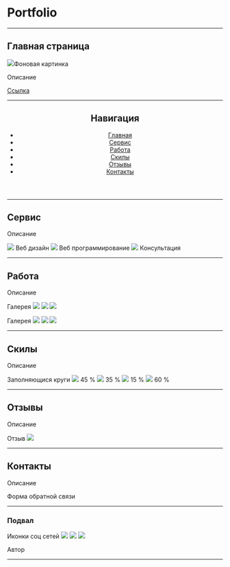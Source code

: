 # Portfolio
<hr>
<section>
  <h2>Главная страница</h2>
  <p><img src="#">Фоновая картинка</p>
  <p>Описание</p>
  <a href="#">Ссылка</a>
</section>    
<hr>
<header> 
  <h2>Навигация</h2>
  <nav>
    <ul> 
      <li><a href="#">Главная</a></li>
      <li><a href="#">Сервис</a></li>
      <li><a href="#">Работа</a></li>
      <li><a href="#">Скилы</a></li>
      <li><a href="#">Отзывы</a></li>
      <li><a href="#">Контакты</a></li>
    </ul>
  </nav>  
</header>
<hr>
<section>
  <h2>Сервис</h2>
  <p>Описание</p>
  <span><img src="#"> Веб дизайн  <img src="#"> Веб программирование  <img src="#"> Консультация  </span>
</section>
<hr>
<section>
  <h2>Работа</h2>
  <p>Описание</p>
  <p>Галерея  <a href="#"><img src="#"></a>  <a href="#"><img src="#"></a>  <a href="#"><img src="#"></a></p>
  <p>Галерея  <a href="#"><img src="#"></a>  <a href="#"><img src="#"></a>  <a href="#"><img src="#"></a></p> 
</section>		
<hr>
<section>
  <h2>Скилы</h2>
  <p>Описание</p>
  <p>Заполняющися круги <img src="#"> 45 %   <img src="#"> 35 %   <img src="#"> 15 %   <img src="#"> 60 % </p>
</section>		
<hr>
<section>
  <h2>Отзывы</h2>
  <p>Описание</p>
  <p> Отзыв  <img src="#"></p>
</section>		
<hr>
<section>
  <h2>Контакты</h2>
  <p>Описание</p>
  <p>Форма обратной связи</p>
</section>		
<hr>
<Footer>
  <h3>Подвал</h3>
  <p>Иконки соц сетей  <a href="#"><img src="#"></a>  <a href="#"><img src="#"></a>  <a href="#"><img src="#"></a> </p>
  <p>Автор</p>
</Footer>		
<hr>
